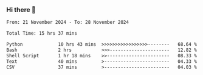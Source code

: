 ### Hi there 👋

<!--
**ututono/ututono** is a ✨ _special_ ✨ repository because its `README.md` (this file) appears on your GitHub profile.

Here are some ideas to get you started:

- 🔭 I’m currently working on ...
- 🌱 I’m currently learning ...
- 👯 I’m looking to collaborate on ...
- 🤔 I’m looking for help with ...
- 💬 Ask me about ...
- 📫 How to reach me: ...
- 😄 Pronouns: ...
- ⚡ Fun fact: ...
-->



<!--START_SECTION:waka-->

```txt
From: 21 November 2024 - To: 28 November 2024

Total Time: 15 hrs 37 mins

Python             10 hrs 43 mins  >>>>>>>>>>>>>>>>>--------   68.64 %
Bash               2 hrs           >>>----------------------   12.82 %
Shell Script       1 hr 18 mins    >>-----------------------   08.33 %
Text               40 mins         >------------------------   04.33 %
CSV                37 mins         >------------------------   04.03 %
```

<!--END_SECTION:waka-->
